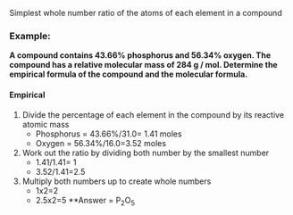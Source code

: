 Simplest whole number ratio of the atoms of each element in a compound

### Example:
**A compound contains 43.66% phosphorus and 56.34% oxygen. The compound has a relative molecular mass of 284 g / mol. Determine the empirical formula of the compound and the molecular formula.**

#### Empirical 
1. Divide the percentage of each element in the compound by its reactive atomic mass
	- Phosphorus = 43.66%/31.0= 1.41 moles
	- Oxygen = 56.34%/16.0=3.52 moles
2. Work out the ratio by dividing both number by the smallest number
	- 1.41/1.41= 1
	- 3.52/1.41=2.5
3. Multiply both numbers up to create whole numbers
	- 1x2=2
	- 2.5x2=5
**Answer = P<sub>2</sub>O<sub>5</sub> 